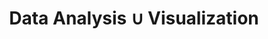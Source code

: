 ---
layout: articles
title: 'Data Analysis ∪ Visualization'
articles:
  data_source: site.dataViz
  show_excerpt: true
  show_readmore: true
  show_info: true
  reverse: true
---